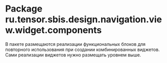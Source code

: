 # Package ru.tensor.sbis.design.navigation.view.widget.components

В пакете размещаются реализации функциональных блоков для повторного использования при создании
комбинированных виджетов. Сами реализации виджетов нужно размещать уровнем выше.